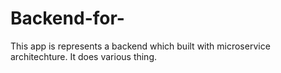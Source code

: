 # Backend-for-

This app is represents a backend which built with microservice architechture.
It does various thing.
